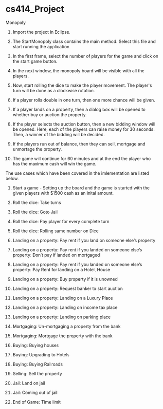 # cs414_Project
Monopoly

1. Import the project in Eclipse. 

2. The StartMonopoly class contains the main method. Select this file and start running the application.

3. In the first frame, select the number of players for the game and click on the start game button.

4. In the next window, the monopoly board will be visible with all the players.

5. Now, start rolling the dice to make the player movement. The player's turn will be done as a clockwise rotation.

6. If a player rolls double in one turn, then one more chance will be given.

7. If a player lands on a property, then a dialog box will be opened to whether buy or auction the property.

8. If the player selects the auction button, then a new bidding window will be opened. 
   Here, each of the players can raise money for 30 seconds. Then, a winner of the bidding will be decided.

9. If the players run out of balance, then they can sell, mortgage and unmortage the property.

10. The game will continue for 60 minutes and at the end the player who has the maximum cash will win the game.


The use cases which have been covered in the imlementation are listed below.

1. Start a game - Setting up the board and the game is started with the given players with $1500 cash as an inital amount.

2. Roll the dice: Take turns

3. Roll the dice: Goto Jail

4. Roll the dice: Pay player for every complete turn

5. Roll the dice: Rolling same number on Dice

6. Landing on a property: Pay rent if you land on someone else’s property

7. Landing on a property: Pay rent if you landed on someone else’s property: Don’t pay if landed on mortgaged

8. Landing on a property: Pay rent if you landed on someone else’s property: Pay Rent for landing on a Hotel, House

9. Landing on a property: Buy property if it is unowned

10. Landing on a property: Request banker to start auction

11. Landing on a property: Landing on a Luxury Place

12. Landing on a property: Landing on income tax place

13. Landing on a property: Landing on parking place

14. Mortgaging: Un-mortgaging a property from the bank

15. Mortgaging: Mortgage the property with the bank

16. Buying: Buying houses

17. Buying: Upgrading to Hotels

18. Buying: Buying Railroads

19. Selling: Sell the property

20. Jail: Land on jail

21. Jail: Coming out of jail

22. End of Game: Time limit  
